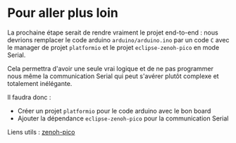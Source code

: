 # Pour aller plus loin

La prochaine étape serait de rendre vraiment le projet end-to-end : nous devrions remplacer le code arduino `arduino/arduino.ino`
par un code `C` avec le manager de projet `platformio` et le projet `eclipse-zenoh-pico` en mode Serial.

Cela permettra d'avoir une seule vrai logique et de ne pas programmer nous même la communication Serial qui peut s'avérer plutôt complexe
et totalement inélégante.

Il faudra donc :
- Créer un projet `platformio` pour le code arduino avec le bon board
- Ajouter la dépendance `eclipse-zenoh-pico` pour la communication Serial

Liens utils : [zenoh-pico](https://github.com/eclipse-zenoh/zenoh-pico)
